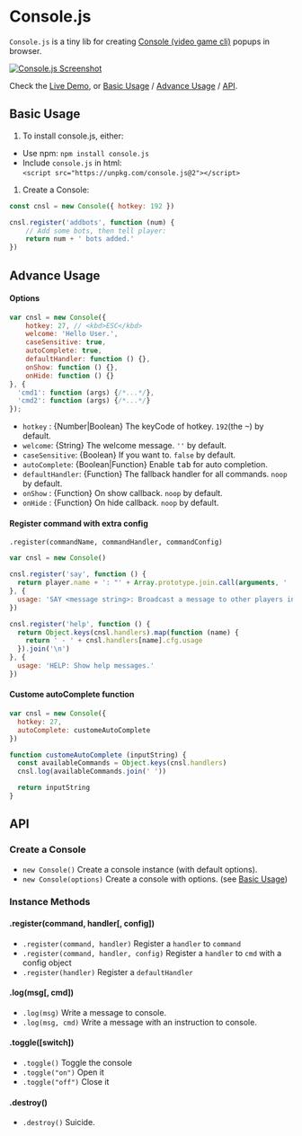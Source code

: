 # Console.js

`Console.js` is a tiny lib for creating [Console (video game cli)](https://en.wikipedia.org/wiki/Console_(video_game_CLI)) popups in browser.

[![Console.js Screenshot](https://cloud.githubusercontent.com/assets/215282/9493105/e7e3ee38-4c2f-11e5-85cc-c24168e8c706.png)](http://amio.github.io/console.js)

Check the [Live Demo](http://amio.github.io/console.js), or [Basic Usage](#basic-usage) / [Advance Usage](#advance-usage) / [API](#api).

## Basic Usage

1. To install console.js, either:

  - Use npm: `npm install console.js`
  - Include `console.js` in html:  
    `<script src="https://unpkg.com/console.js@2"></script>`

1. Create a Console:

```javascript
const cnsl = new Console({ hotkey: 192 })

cnsl.register('addbots', function (num) {
    // Add some bots, then tell player:
    return num + ' bots added.'
})
```

## Advance Usage

#### Options

```javascript
var cnsl = new Console({
    hotkey: 27, // <kbd>ESC</kbd>
    welcome: 'Hello User.',
    caseSensitive: true,
    autoComplete: true,
    defaultHandler: function () {},
    onShow: function () {},
    onHide: function () {}
}, {
  'cmd1': function (args) {/*...*/},
  'cmd2': function (args) {/*...*/}
});
```

- `hotkey` : {Number|Boolean} The keyCode of hotkey. `192`(the <kbd>~</kbd>) by default.
- `welcome`: {String} The welcome message. `''` by default.
- `caseSensitive`: {Boolean} If you want to. `false` by default.
- `autoComplete`: {Boolean|Function} Enable <kbd>tab</kbd> for auto completion.
- `defaultHandler`: {Function} The fallback handler for all commands. `noop` by default.
- `onShow` : {Function} On show callback. `noop` by default.
- `onHide` : {Function} On hide callback. `noop` by default.

#### Register command with extra config

`.register(commandName, commandHandler, commandConfig)`

```javascript
var cnsl = new Console()

cnsl.register('say', function () {
  return player.name + ': "' + Array.prototype.join.call(arguments, ' ') + '"'
}, {
  usage: 'SAY <message string>: Broadcast a message to other players in the game.'
})

cnsl.register('help', function () {
  return Object.keys(cnsl.handlers).map(function (name) {
    return ' - ' + cnsl.handlers[name].cfg.usage
  }).join('\n')
}, {
  usage: 'HELP: Show help messages.'
})
```

#### Custome autoComplete function

```javascript
var cnsl = new Console({
  hotkey: 27,
  autoComplete: customeAutoComplete
})

function customeAutoComplete (inputString) {
  const availableCommands = Object.keys(cnsl.handlers)
  cnsl.log(availableCommands.join(' '))

  return inputString
}
```

## API

### Create a Console

- `new Console()` Create a console instance (with default options).
- `new Console(options)` Create a console with options. (see [Basic Usage](#basic-usage))

### Instance Methods

#### .register(command, handler[, config])

- `.register(command, handler)` Register a `handler` to `command`
- `.register(command, handler, config)` Register a `handler` to `cmd` with a config object
- `.register(handler)` Register a `defaultHandler`

#### .log(msg[, cmd])

- `.log(msg)` Write a message to console.
- `.log(msg, cmd)` Write a message with an instruction to console.

#### .toggle([switch])

- `.toggle()` Toggle the console
- `.toggle("on")` Open it
- `.toggle("off")` Close it

#### .destroy()

- `.destroy()` Suicide.
